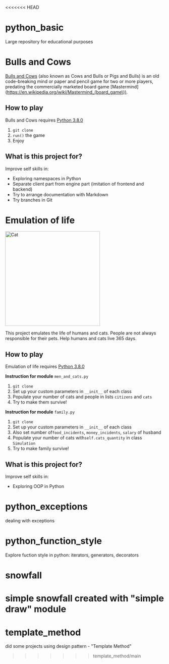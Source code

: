 <<<<<<< HEAD
# python_basic
Large repository for educational purposes

# Bulls and Cows
[Bulls and Cows](https://en.wikipedia.org/wiki/Bulls_and_Cows) (also known as Cows and Bulls or Pigs and Bulls) is an old code-breaking mind or paper and pencil game for two or more players, predating the commercially marketed board game [Mastermind](https://en.wikipedia.org/wiki/Mastermind_(board_game\)).
## How to play
Bulls and Cows requires [Python 3.8.0](https://www.python.org/downloads/release/python-380/)
1. `git clone`
2. `run()` the game
3. Enjoy
## What is this project for?
Improve self skills in:
- Exploring namespaces in Python
- Separate client part from engine part (imitation of frontend and backend)
- Try to arrange documentation with Markdown
- Try branches in Git

<h1>Emulation of life</h1>
<img src="https://memepedia.ru/wp-content/uploads/2018/03/c1ciiaxv8xs-kopiya.jpg" alt="Cat" width="300"/>
<p>
  This project emulates the life of humans and cats. People are not always responsible for their pets. Help humans and cats live 365 days.
</p>

<h2>How to play</h2>
<p>
  Emulation of life requires
  <a href="https://www.python.org/downloads/release/python-380/" target="_blank">Python 3.8.0</a>
</p>
<p>
  <strong>Instruction for module</strong> 
  <code>men_and_cats.py</code>
  <ol>
    <li><code>git clone</code></li>
    <li>Set up your custom parameters in <code>__init__</code> of each class</li>
    <li>Populate your number of cats and people in lists <code>citizens</code> and <code>cats</code></li>
    <li>Try to make them survive!</li>
  </ol>
</p>
<p>
  <strong>Instruction for module</strong> 
  <code>family.py</code>
  <ol>
    <li><code>git clone</code></li>
    <li>Set up your custom parameters in <code>__init__</code> of each class</li>
    <li>Also set number of<code>food_incidents</code>, <code>money_incidents</code>, <code>salary</code> of husband</li>
    <li>Populate your number of cats with<code>self.cats_quantity</code> in class <code>Simulation</code></li>
    <li>Try to make family survive!</li>
  </ol>
</p>

<h2>What is this project for?</h2>
<p>
  Improve self skills in:
  <ul>
    <li>Exploring OOP in Python</li>
  </ul>
</p>

# python_exceptions
dealing with exceptions

# python_function_style
Explore fuction style in python: iterators, generators, decorators

# snowfall
simple snowfall created with "simple draw" module
=======
# template_method
did some projects using design pattern - "Template Method"
>>>>>>> template_method/main
